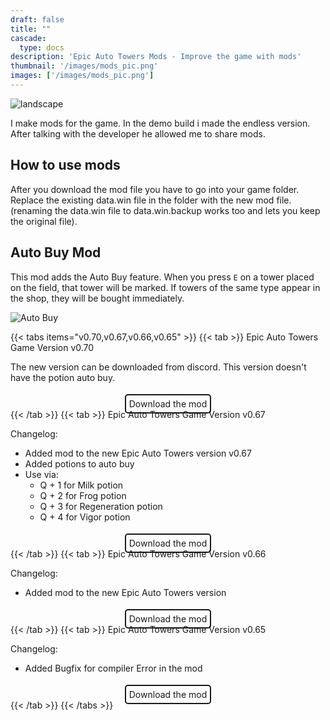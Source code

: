 ```yaml
---
draft: false
title: ""
cascade:
  type: docs
description: 'Epic Auto Towers Mods - Improve the game with mods'
thumbnail: '/images/mods_pic.png'
images: ['/images/mods_pic.png']
---
```


![landscape](/images/mods_pic.png)

I make mods for the game. In the demo build i made the endless version. After talking with the developer he allowed me to share mods.

## How to use mods

After you download the mod file you have to go into your game folder. Replace the existing data.win file in the folder with the new mod file. (renaming the data.win file to data.win.backup works too and lets you keep the original file). 

## Auto Buy Mod

This mod adds the Auto Buy feature. When you press `E` on a tower placed on the field, that tower will be marked.
If towers of the same type appear in the shop, they will be bought immediately. 

![Auto Buy](https://data.epic-auto-towers.com/auto_buy.gif)

{{< tabs items="v0.70,v0.67,v0.66,v0.65" >}}
  {{< tab >}}
  Epic Auto Towers Game Version v0.70

  The new version can be downloaded from discord. This version doesn't have the potion auto buy. 

  <div style="text-align:center; margin-top: 25px">
  <a href="https://cdn.discordapp.com/attachments/1312882809290887198/1319454155168944180/data.win?ex=676604f0&is=6764b370&hm=f44182e07bb43008ab7df091623abffe8fa82ef4c3dc871c687a113549fa543d&" download style="text-decoration:none; color: inherit; padding: 5px; border: 2px solid; border-radius: 5px;">Download the mod</a>
  </div>
  {{< /tab >}}
  {{< tab >}}
  Epic Auto Towers Game Version v0.67

  Changelog:
  - Added mod to the new Epic Auto Towers version v0.67
  - Added potions to auto buy
  - Use via: 
    - Q + 1 for Milk potion
    - Q + 2 for Frog potion
    - Q + 3 for Regeneration potion
    - Q + 4 for Vigor potion

  <div style="text-align:center; margin-top: 25px">
  <a href="https://data.epic-auto-towers.com/v0.67/data.win" download style="text-decoration:none; color: inherit; padding: 5px; border: 2px solid; border-radius: 5px;">Download the mod</a>
  </div>
  {{< /tab >}}
  {{< tab >}}
  Epic Auto Towers Game Version v0.66

  Changelog:
  - Added mod to the new Epic Auto Towers version

  <div style="text-align:center; margin-top: 25px">
  <a href="https://data.epic-auto-towers.com/data-auto-buy-v0.66.win" download style="text-decoration:none; color: inherit; padding: 5px; border: 2px solid; border-radius: 5px;">Download the mod</a>
</div>
  {{< /tab >}}
  {{< tab >}}
  Epic Auto Towers Game Version v0.65

  Changelog:
  - Added Bugfix for compiler Error in the mod
  
  <div style="text-align:center; margin-top: 25px">
  <a href="https://data.epic-auto-towers.com/data-bugfix-v0.65.win" download style="text-decoration:none; color: inherit; padding: 5px; border: 2px solid; border-radius: 5px;">Download the mod</a>
  </div>
  {{< /tab >}}
{{< /tabs >}}